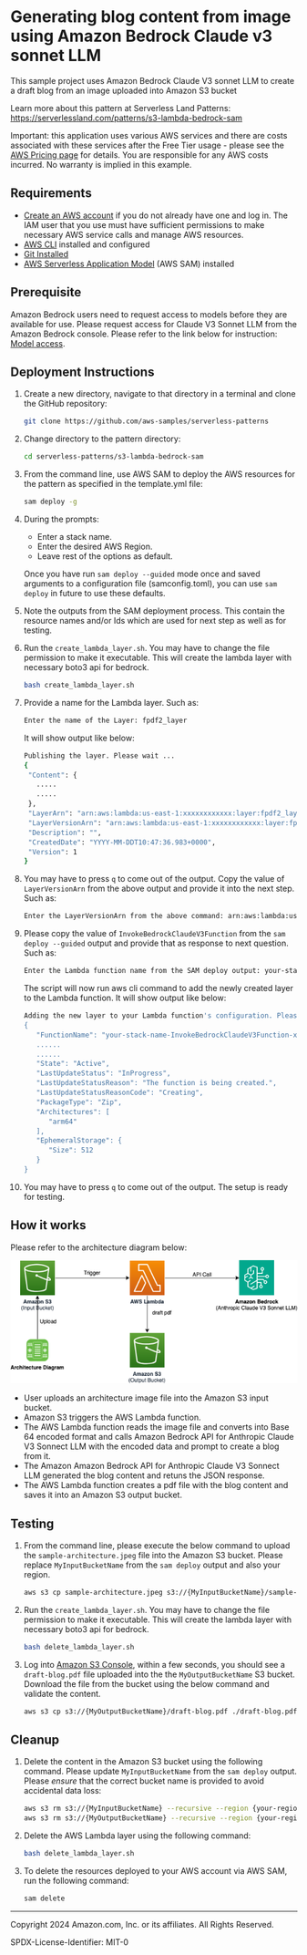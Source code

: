 # Generating blog content from image using Amazon Bedrock Claude v3 sonnet LLM

This sample project uses Amazon Bedrock Claude V3 sonnet LLM to create a draft blog from an image uploaded into Amazon S3 bucket

Learn more about this pattern at Serverless Land Patterns: https://serverlessland.com/patterns/s3-lambda-bedrock-sam

Important: this application uses various AWS services and there are costs associated with these services after the Free Tier usage - please see the [AWS Pricing page](https://aws.amazon.com/pricing/) for details. You are responsible for any AWS costs incurred. No warranty is implied in this example.

## Requirements

- [Create an AWS account](https://portal.aws.amazon.com/gp/aws/developer/registration/index.html) if you do not already have one and log in. The IAM user that you use must have sufficient permissions to make necessary AWS service calls and manage AWS resources.
- [AWS CLI](https://docs.aws.amazon.com/cli/latest/userguide/install-cliv2.html) installed and configured
- [Git Installed](https://git-scm.com/book/en/v2/Getting-Started-Installing-Git)
- [AWS Serverless Application Model](https://docs.aws.amazon.com/serverless-application-model/latest/developerguide/serverless-sam-cli-install.html) (AWS SAM) installed

## Prerequisite
Amazon Bedrock users need to request access to models before they are available for use. Please request access for Claude V3 Sonnet LLM from the Amazon Bedrock console. Please refer to the link below for instruction:
[Model access](https://docs.aws.amazon.com/bedrock/latest/userguide/model-access.html).

## Deployment Instructions

1. Create a new directory, navigate to that directory in a terminal and clone the GitHub repository:
   ```bash
   git clone https://github.com/aws-samples/serverless-patterns
   ```

2. Change directory to the pattern directory:
   ```bash
   cd serverless-patterns/s3-lambda-bedrock-sam
   ```

3. From the command line, use AWS SAM to deploy the AWS resources for the pattern as specified in the template.yml file:
   ```bash
   sam deploy -g
   ```

4. During the prompts:

   - Enter a stack name. 
   - Enter the desired AWS Region.
   - Leave rest of the options as default.

   Once you have run `sam deploy --guided` mode once and saved arguments to a configuration file (samconfig.toml), you can use `sam deploy` in future to use these defaults.

5. Note the outputs from the SAM deployment process. This contain the resource names and/or Ids which are used for next step as well as for testing.

6. Run the `create_lambda_layer.sh`. You may have to change the file permission to make it executable.  This will create the lambda layer with necessary boto3 api for bedrock.
   ```bash
   bash create_lambda_layer.sh
   ```

7. Provide a name for the Lambda layer. Such as: 
   ```bash
   Enter the name of the Layer: fpdf2_layer
   ```
   It will show output like below:
   ```bash
   Publishing the layer. Please wait ...
   {
    "Content": {
      .....
      .....
    },
    "LayerArn": "arn:aws:lambda:us-east-1:xxxxxxxxxxxx:layer:fpdf2_layer",
    "LayerVersionArn": "arn:aws:lambda:us-east-1:xxxxxxxxxxxx:layer:fpdf2_layer:1",
    "Description": "",
    "CreatedDate": "YYYY-MM-DDT10:47:36.983+0000",
    "Version": 1
   }
   ``` 

8. You may have to press `q` to come out of the output. Copy the value of `LayerVersionArn` from the above output and provide it into the next step. Such as:
   ```bash
   Enter the LayerVersionArn from the above command: arn:aws:lambda:us-east-1:xxxxxxxxxxxx:layer:fpdf2_layer:1
   ```

9. Please copy the value of `InvokeBedrockClaudeV3Function` from the `sam deploy --guided` output and provide that as response to next question. Such as:
   ```bash
   Enter the Lambda function name from the SAM deploy output: your-stack-name-InvokeBedrockClaudeV3Function-xxxxxxxxxxxx
   ```
   The script will now run aws cli command to add the newly created layer to the Lambda function.
   It will show output like below:
   ```bash
   Adding the new layer to your Lambda function's configuration. Please wait ...
   {
      "FunctionName": "your-stack-name-InvokeBedrockClaudeV3Function-xxxxxxxxxxxx",
      ......
      ......
      "State": "Active",
      "LastUpdateStatus": "InProgress",
      "LastUpdateStatusReason": "The function is being created.",
      "LastUpdateStatusReasonCode": "Creating",
      "PackageType": "Zip",
      "Architectures": [
         "arm64"
      ],
      "EphemeralStorage": {
         "Size": 512
      }
   }      
   ```    

10. You may have to press `q` to come out of the output. The setup is ready for testing.

## How it works


Please refer to the architecture diagram below:

![End to End Architecture](images/architecture.png)

* User uploads an architecture image file into the Amazon S3 input bucket.
* Amazon S3 triggers the AWS Lambda function.
* The AWS Lambda function reads the image file and converts into Base 64 encoded format and calls Amazon Bedrock API for Anthropic Claude V3 Sonnect LLM with the encoded data and prompt to create a blog from it.
* The Amazon Amazon Bedrock API for Anthropic Claude V3 Sonnect LLM generated the blog content and retuns the JSON response.
* The AWS Lambda function creates a pdf file with the blog content and saves it into an Amazon S3 output bucket.

## Testing


1. From the command line, please execute the below command to upload the `sample-architecture.jpeg` file into the Amazon S3 bucket. Please replace `MyInputBucketName` from the `sam deploy` output and also your region. 
   ```bash
   aws s3 cp sample-architecture.jpeg s3://{MyInputBucketName}/sample-architecture.jpeg --region {your-region}
   ```

2. Run the `create_lambda_layer.sh`. You may have to change the file permission to make it executable.  This will create the lambda layer with necessary boto3 api for bedrock.
   ```bash
   bash delete_lambda_layer.sh
   ```

3. Log into [Amazon S3 Console](https://s3.console.aws.amazon.com/s3/buckets), within a few seconds, you should see a `draft-blog.pdf` file uploaded into the the `MyOutputBucketName` S3 bucket. Download the file from the bucket using the below command and validate the content.
   ```bash
   aws s3 cp s3://{MyOutputBucketName}/draft-blog.pdf ./draft-blog.pdf
   ```

## Cleanup

1. Delete the content in the Amazon S3 bucket using the following command. Please update `MyInputBucketName` from the `sam deploy` output. Please *ensure* that the correct bucket name is provided to avoid accidental data loss:
   ```bash
   aws s3 rm s3://{MyInputBucketName} --recursive --region {your-region}
   aws s3 rm s3://{MyOutputBucketName} --recursive --region {your-region}
   ```

2. Delete the AWS Lambda layer using the following command:
   ```bash
   bash delete_lambda_layer.sh
   ```

3. To delete the resources deployed to your AWS account via AWS SAM, run the following command:
   ```bash
   sam delete
   ```

---

Copyright 2024 Amazon.com, Inc. or its affiliates. All Rights Reserved.

SPDX-License-Identifier: MIT-0
